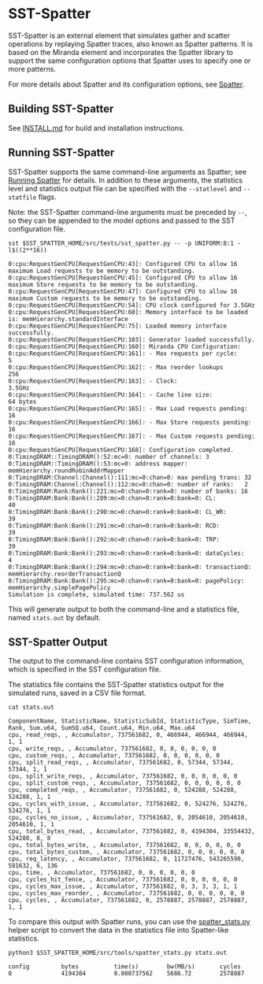 # SST-Spatter
SST-Spatter is an external element that simulates gather and scatter operations by replaying Spatter traces, also known as Spatter patterns. It is based on the Miranda element and incorporates the Spatter library to support the same configuration options that Spatter uses to specify one or more patterns.

For more details about Spatter and its configuration options, see [Spatter](https://github.com/hpcgarage/spatter/blob/main/README.md).

## Building SST-Spatter

See [INSTALL.md](INSTALL.md) for build and installation instructions.

## Running SST-Spatter

SST-Spatter supports the same command-line arguments as Spatter; see [Running Spatter](https://github.com/hpcgarage/spatter/blob/main/README.md#running-spatter) for details. In addition to these arguments, the statistics level and statistics output file can be specified with the `--statlevel` and `--statfile` flags.

Note: the SST-Spatter command-line arguments must be preceded by `--`, so they can be appended to the model options and passed to the SST configuration file.

```
sst $SST_SPATTER_HOME/src/tests/sst_spatter.py -- -p UNIFORM:8:1 -l$((2**16))

0:cpu:RequestGenCPU[RequestGenCPU:43]: Configured CPU to allow 16 maximum Load requests to be memory to be outstanding.
0:cpu:RequestGenCPU[RequestGenCPU:45]: Configured CPU to allow 16 maximum Store requests to be memory to be outstanding.
0:cpu:RequestGenCPU[RequestGenCPU:47]: Configured CPU to allow 16 maximum Custom requests to be memory to be outstanding.
0:cpu:RequestGenCPU[RequestGenCPU:54]: CPU clock configured for 3.5GHz
0:cpu:RequestGenCPU[RequestGenCPU:60]: Memory interface to be loaded is: memHierarchy.standardInterface
0:cpu:RequestGenCPU[RequestGenCPU:75]: Loaded memory interface successfully.
0:cpu:RequestGenCPU[RequestGenCPU:103]: Generator loaded successfully.
0:cpu:RequestGenCPU[RequestGenCPU:160]: Miranda CPU Configuration:
0:cpu:RequestGenCPU[RequestGenCPU:161]: - Max requests per cycle:         5
0:cpu:RequestGenCPU[RequestGenCPU:162]: - Max reorder lookups             256
0:cpu:RequestGenCPU[RequestGenCPU:163]: - Clock:                          3.5GHz
0:cpu:RequestGenCPU[RequestGenCPU:164]: - Cache line size:                64 bytes
0:cpu:RequestGenCPU[RequestGenCPU:165]: - Max Load requests pending:      16
0:cpu:RequestGenCPU[RequestGenCPU:166]: - Max Store requests pending:     16
0:cpu:RequestGenCPU[RequestGenCPU:167]: - Max Custom requests pending:     16
0:cpu:RequestGenCPU[RequestGenCPU:168]: Configuration completed.
0:TimingDRAM::TimingDRAM():52:mc=0: number of channels: 3
0:TimingDRAM::TimingDRAM():53:mc=0: address mapper:     memHierarchy.roundRobinAddrMapper
0:TimingDRAM:Channel:Channel():111:mc=0:chan=0: max pending trans: 32
0:TimingDRAM:Channel:Channel():112:mc=0:chan=0: number of ranks:   2
0:TimingDRAM:Rank:Rank():221:mc=0:chan=0:rank=0: number of banks: 16
0:TimingDRAM:Bank:Bank():289:mc=0:chan=0:rank=0:bank=0: CL:           40
0:TimingDRAM:Bank:Bank():290:mc=0:chan=0:rank=0:bank=0: CL_WR:        39
0:TimingDRAM:Bank:Bank():291:mc=0:chan=0:rank=0:bank=0: RCD:          39
0:TimingDRAM:Bank:Bank():292:mc=0:chan=0:rank=0:bank=0: TRP:          39
0:TimingDRAM:Bank:Bank():293:mc=0:chan=0:rank=0:bank=0: dataCycles:   4
0:TimingDRAM:Bank:Bank():294:mc=0:chan=0:rank=0:bank=0: transactionQ: memHierarchy.reorderTransactionQ
0:TimingDRAM:Bank:Bank():295:mc=0:chan=0:rank=0:bank=0: pagePolicy:   memHierarchy.simplePagePolicy
Simulation is complete, simulated time: 737.562 us
```

This will generate output to both the command-line and a statistics file, named `stats.out` by default.

## SST-Spatter Output
The output to the command-line contains SST configuration information, which is specified in the SST configuration file.

The statistics file contains the SST-Spatter statistics output for the simulated runs, saved in a CSV file format.

```
cat stats.out

ComponentName, StatisticName, StatisticSubId, StatisticType, SimTime, Rank, Sum.u64, SumSQ.u64, Count.u64, Min.u64, Max.u64
cpu, read_reqs, , Accumulator, 737561682, 0, 466944, 466944, 466944, 1, 1
cpu, write_reqs, , Accumulator, 737561682, 0, 0, 0, 0, 0, 0
cpu, custom_reqs, , Accumulator, 737561682, 0, 0, 0, 0, 0, 0
cpu, split_read_reqs, , Accumulator, 737561682, 0, 57344, 57344, 57344, 1, 1
cpu, split_write_reqs, , Accumulator, 737561682, 0, 0, 0, 0, 0, 0
cpu, split_custom_reqs, , Accumulator, 737561682, 0, 0, 0, 0, 0, 0
cpu, completed_reqs, , Accumulator, 737561682, 0, 524288, 524288, 524288, 1, 1
cpu, cycles_with_issue, , Accumulator, 737561682, 0, 524276, 524276, 524276, 1, 1
cpu, cycles_no_issue, , Accumulator, 737561682, 0, 2054610, 2054610, 2054610, 1, 1
cpu, total_bytes_read, , Accumulator, 737561682, 0, 4194304, 33554432, 524288, 8, 8
cpu, total_bytes_write, , Accumulator, 737561682, 0, 0, 0, 0, 0, 0
cpu, total_bytes_custom, , Accumulator, 737561682, 0, 0, 0, 0, 0, 0
cpu, req_latency, , Accumulator, 737561682, 0, 11727476, 543265590, 581632, 6, 136
cpu, time, , Accumulator, 737561682, 0, 0, 0, 0, 0, 0
cpu, cycles_hit_fence, , Accumulator, 737561682, 0, 0, 0, 0, 0, 0
cpu, cycles_max_issue, , Accumulator, 737561682, 0, 3, 3, 3, 1, 1
cpu, cycles_max_reorder, , Accumulator, 737561682, 0, 0, 0, 0, 0, 0
cpu, cycles, , Accumulator, 737561682, 0, 2578887, 2578887, 2578887, 1, 1
```

To compare this output with Spatter runs, you can use the [spatter_stats.py](tools/spatter_stats.py) helper script to convert the data in the statistics file into Spatter-like statistics.

```
python3 $SST_SPATTER_HOME/src/tools/spatter_stats.py stats.out

config         bytes          time(s)        bw(MB/s)       cycles         
0              4194304        0.000737562    5686.72        2578887
```
